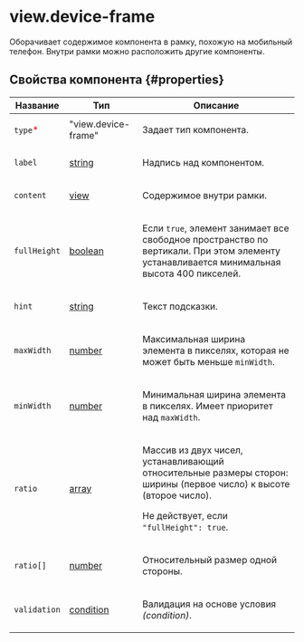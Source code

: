 # view.device-frame

Оборачивает содержимое компонента в рамку, похожую на мобильный телефон. Внутри рамки можно расположить другие компоненты.

## Свойства компонента {#properties}

| Название                                 | Тип                                                                                    | Описание                                                                                                                                                                 |
| ---------------------------------------- | -------------------------------------------------------------------------------------- | ------------------------------------------------------------------------------------------------------------------------------------------------------------------------ |
| `type`<span style="color: red">\*</span> | "view.device-frame"                                                                    | <p>Задает тип компонента.</p>                                                                                                                                            |
| `label`                                  | <a class="xref popup-link" href="../concepts/types.dita#types/string">string</a>       | <p>Надпись над компонентом.</p>                                                                                                                                          |
| `content`                                | <a class="xref popup-link" href="../concepts/types.dita#types/view">view</a>           | <p>Содержимое внутри рамки.</p>                                                                                                                                          |
| `fullHeight`                             | <a class="xref popup-link" href="../concepts/types.dita#types/boolean">boolean</a>     | <p>Если `true`, элемент занимает все свободное пространство по вертикали. При этом элементу устанавливается минимальная высота 400 пикселей.</p>                         |
| `hint`                                   | <a class="xref popup-link" href="../concepts/types.dita#types/string">string</a>       | <p>Текст подсказки.</p>                                                                                                                                                  |
| `maxWidth`                               | <a class="xref popup-link" href="../concepts/types.dita#types/number">number</a>       | <p>Максимальная ширина элемента в пикселях, которая не может быть меньше `minWidth`.</p>                                                                                 |
| `minWidth`                               | <a class="xref popup-link" href="../concepts/types.dita#types/number">number</a>       | <p>Минимальная ширина элемента в пикселях. Имеет приоритет над `maxWidth`.</p>                                                                                           |
| `ratio`                                  | <a class="xref popup-link" href="../concepts/types.dita#types/array">array</a>         | <p>Массив из двух чисел, устанавливающий относительные размеры сторон: ширины (первое число) к высоте (второе число).</p><p>Не действует, если `"fullHeight": true`.</p> |
| `ratio[]`                                | <a class="xref popup-link" href="../concepts/types.dita#types/number">number</a>       | <p>Относительный размер одной стороны.</p>                                                                                                                               |
| `validation`                             | <a class="xref popup-link" href="../concepts/types.dita#types/condition">condition</a> | <p>Валидация на основе условия <em>(condition)</em>.</p>                                                                                                                 |
